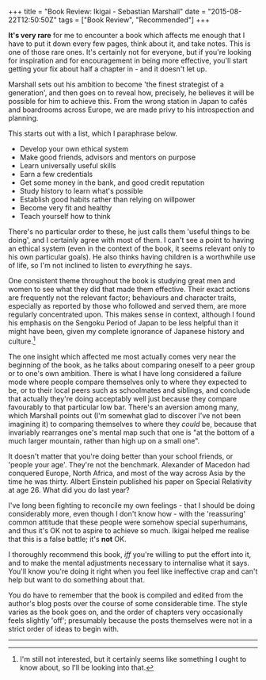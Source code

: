 +++
title = "Book Review: Ikigai - Sebastian Marshall"
date = "2015-08-22T12:50:50Z"
tags = ["Book Review", "Recommended"]
+++

**It's very rare** for me to encounter a book which affects me enough that I have to put it down every few pages, think about it, and take notes. This is one of those rare ones. It's certainly not for everyone, but if you're looking for inspiration and for encouragement in being more effective, you'll start getting your fix about half a chapter in - and it doesn't let up.

Marshall sets out his ambition to become 'the finest strategist of a generation', and then goes on to reveal how, precisely, he believes it will be possible for him to achieve this. From the wrong station in Japan to cafés and boardrooms across Europe, we are made privy to his introspection and planning.

This starts out with a list, which I paraphrase below.

- Develop your own ethical system
- Make good friends, advisors and mentors on purpose
- Learn universally useful skills
- Earn a few credentials
- Get some money in the bank, and good credit reputation
- Study history to learn what's possible
- Establish good habits rather than relying on willpower
- Become very fit and healthy
- Teach yourself how to think

There's no particular order to these, he just calls them 'useful things to be doing', and I certainly agree with most of them. I can't see a point to having an ethical system (even in the context of the book, it seems relevant only to his own particular goals). He also thinks having children is a worthwhile use of life, so I'm not inclined to listen to *everything* he says.

One consistent theme throughout the book is studying great men and women to see what they did that made them effective. Their exact actions are frequently not the relevant factor; behaviours and character traits, especially as reported by those who followed and served them, are more regularly concentrated upon. This makes sense in context, although I found his emphasis on the Sengoku Period of Japan to be less helpful than it might have been, given my complete ignorance of Japanese history and culture.[^n]

The one insight which affected me most actually comes very near the beginning of the book, as he talks about comparing oneself to a peer group or to one's own ambition. There is what I have long considered a failure mode where people compare themselves only to where they expected to be, or to their local peers such as schoolmates and siblings, and conclude that actually they're doing acceptably well just because they compare favourably to that particular low bar. There's an aversion among many, which Marshall points out (I'm somewhat glad to discover I've not been imagining it) to comparing themselves to where they *could* be, because that invariably rearranges one's mental map such that one is "at the bottom of a much larger mountain, rather than high up on a small one".

It doesn't matter that you're doing better than your school friends, or 'people your age'. They're not the benchmark. Alexander of Macedon had conquered Europe, North Africa, and most of the way across Asia by the time he was thirty. Albert Einstein published his paper on Special Relativity at age 26. What did you do last year?

I've long been fighting to reconcile my own feelings - that I should be doing considerably more, even though I don't know how - with the 'reassuring' common attitude that these people were somehow special superhumans, and thus it's OK not to aspire to achieve so much. Ikigai helped me realise that this is a false battle; it's **not** OK.

I thoroughly recommend this book, *iff* you're willing to put the effort into it, and to make the mental adjustments necessary to internalise what it says. You'll know you're doing it right when you feel like ineffective crap and can't help but want to do something about that.

You do have to remember that the book is compiled and edited from the author's blog posts over the course of some considerable time. The style varies as the book goes on, and the order of chapters very occasionally feels slightly 'off'; presumably because the posts themselves were not in a strict order of ideas to begin with.

------------

[^n]: I'm still not interested, but it certainly seems like something I ought to know about, so I'll be looking into that.
